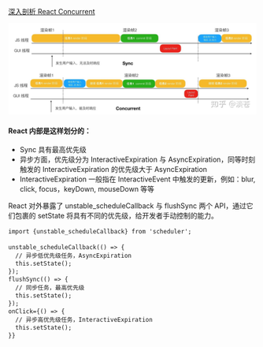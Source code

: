 <a href="https://zhuanlan.zhihu.com/p/60307571">深入剖析 React Concurrent</a>

<img src="https://github.com/HanLess/react-analysis/blob/master/img/v2-7051c10497a34d2e65e5f4caabadf152_r.jpg" />

#### React 内部是这样划分的：

<ul>
  <li>Sync 具有最高优先级</li>
  <li>异步方面，优先级分为 InteractiveExpiration 与 AsyncExpiration，同等时刻触发的 InteractiveExpiration 的优先级大于 AsyncExpiration</li>
  <li>InteractiveExpiration 一般指在 InteractiveEvent 中触发的更新，例如：blur, click, focus，keyDown, mouseDown 等等</li>
</ul>

React 对外暴露了 unstable_scheduleCallback 与 flushSync 两个 API，通过它们包裹的 setState 将具有不同的优先级，给开发者手动控制的能力。

```
import {unstable_scheduleCallback} from 'scheduler';

unstable_scheduleCallback(() => {
  // 异步低优先级任务，AsyncExpiration
  this.setState();
});
flushSync(() => {
  // 同步任务，最高优先级
  this.setState();
});
onClick={() => {
  // 异步高优先级任务，InteractiveExpiration
  this.setState();
}}
```
